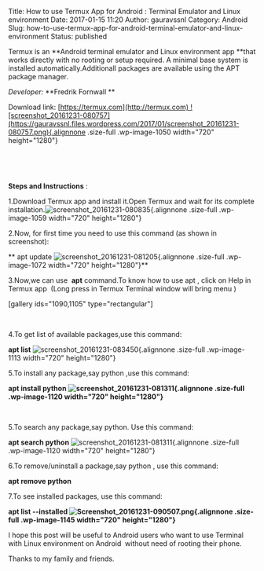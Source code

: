 Title: How to use Termux App for Android : Terminal Emulator and Linux environment
Date: 2017-01-15 11:20
Author: gauravssnl
Category: Android
Slug: how-to-use-termux-app-for-android-terminal-emulator-and-linux-environment
Status: published

Termux is an **Android terminal emulator and Linux environment app **that works directly with no rooting or setup required. A minimal base system is installed automatically.Additionall packages are available using the APT package manager.

*Developer:* **Fredrik Fornwall **

Download link: [https://termux.com](http://termux.com) ![screenshot_20161231-080757](https://gauravssnl.files.wordpress.com/2017/01/screenshot_20161231-080757.png){.alignnone .size-full .wp-image-1050 width="720" height="1280"}

 

 

**Steps and Instructions** :

1.Download Termux app and install it.Open Termux and wait for its complete installation.![screenshot_20161231-080835](https://gauravssnl.files.wordpress.com/2017/01/screenshot_20161231-080835.png){.alignnone .size-full .wp-image-1059 width="720" height="1280"}

2.Now, for first time you need to use this command (as shown in screenshot):

** apt update ![screenshot_20161231-081205](https://gauravssnl.files.wordpress.com/2017/01/screenshot_20161231-081205.png){.alignnone .size-full .wp-image-1072 width="720" height="1280"}**

3.Now,we can use  **apt** command.To know how to use apt , click on Help in Termux app  (Long press in Termux Terminal window will bring menu )

\[gallery ids="1090,1105" type="rectangular"\]

 

4.To get list of available packages,use this command:

**apt list** ![screenshot_20161231-083450](https://gauravssnl.files.wordpress.com/2017/01/screenshot_20161231-083450.png){.alignnone .size-full .wp-image-1113 width="720" height="1280"}

5.To install any package,say python ,use this command:

**apt install python** **![screenshot_20161231-081311](https://gauravssnl.files.wordpress.com/2017/01/screenshot_20161231-081311.png){.alignnone .size-full .wp-image-1120 width="720" height="1280"}**

 

5.To search any package,say python. Use this command:

**apt search python** ![screenshot_20161231-081311](https://gauravssnl.files.wordpress.com/2017/01/screenshot_20161231-081311.png){.alignnone .size-full .wp-image-1120 width="720" height="1280"}

6.To remove/uninstall a package,say python , use this command:

**apt remove python**

7.To see installed packages, use this command:

**apt list --installed ![Screenshot_20161231-090507.png](https://gauravssnl.files.wordpress.com/2017/01/screenshot_20161231-090507.png){.alignnone .size-full .wp-image-1145 width="720" height="1280"}**

I hope this post will be useful to Android users who want to use Terminal with Linux environment on Android  without need of rooting their phone.

Thanks to my family and friends.

 

 
